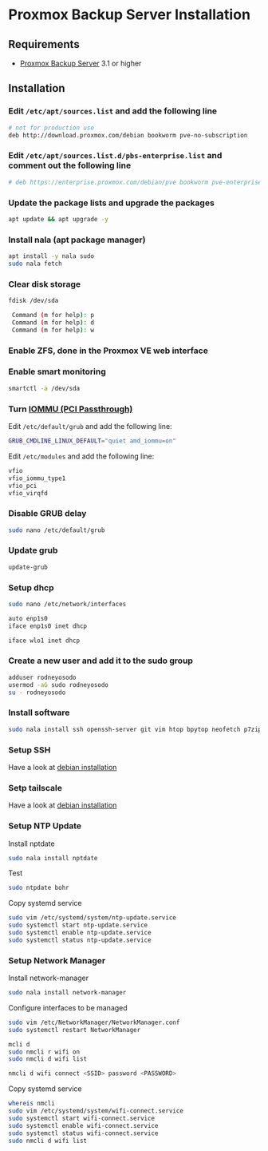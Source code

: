 # Proxmox Backup Server Installation

## Requirements

- [Proxmox Backup Server](https://www.proxmox.com/en/proxmox-backup-server/overview) 3.1 or higher

## Installation

### Edit `/etc/apt/sources.list` and add the following line

```bash
# not for production use
deb http://download.proxmox.com/debian bookworm pve-no-subscription
```

### Edit `/etc/apt/sources.list.d/pbs-enterprise.list` and comment out the following line

```bash
# deb https://enterprise.proxmox.com/debian/pve bookworm pve-enterprise
```

### Update the package lists and upgrade the packages

```bash
apt update && apt upgrade -y
```

### Install nala (apt package manager)

```bash
apt install -y nala sudo
sudo nala fetch
```

### Clear disk storage

```bash
fdisk /dev/sda
```

```bash
 Command (m for help): p
 Command (m for help): d
 Command (m for help): w
```

### Enable ZFS, done in the Proxmox VE web interface

### Enable smart monitoring

```bash
smartctl -a /dev/sda
```

### Turn [IOMMU (PCI Passthrough)](https://pve.proxmox.com/wiki/PCI_Passthrough)

Edit `/etc/default/grub` and add the following line:

```bash
GRUB_CMDLINE_LINUX_DEFAULT="quiet amd_iommu=on"
```

Edit `/etc/modules` and add the following line:

```bash
vfio
vfio_iommu_type1
vfio_pci
vfio_virqfd
```

### Disable GRUB delay

```bash
sudo nano /etc/default/grub
```

### Update grub

```bash
update-grub
```

### Setup dhcp

```bash
sudo nano /etc/network/interfaces
```

```bash
auto enp1s0
iface enp1s0 inet dhcp

iface wlo1 inet dhcp
```

### Create a new user and add it to the sudo group

```bash
adduser rodneyosodo
usermod -aG sudo rodneyosodo
su - rodneyosodo
```

### Install software

```bash
sudo nala install ssh openssh-server git vim htop bpytop neofetch p7zip tar curl wget make thefuck python3-pip
```

### Setup SSH

Have a look at [debian installation](../debian/README.md)

### Setp tailscale

Have a look at [debian installation](../debian/README.md)

### Setup NTP Update

Install nptdate

```bash
sudo nala install nptdate
```

Test

```bash
sudo ntpdate bohr
```

Copy systemd service

```bash
sudo vim /etc/systemd/system/ntp-update.service
sudo systemctl start ntp-update.service
sudo systemctl enable ntp-update.service
sudo systemctl status ntp-update.service
```

### Setup Network Manager

Install network-manager

```bash
sudo nala install network-manager
```

Configure interfaces to be managed

```bash
sudo vim /etc/NetworkManager/NetworkManager.conf
sudo systemctl restart NetworkManager
```

```bash
mcli d
sudo nmcli r wifi on
sudo nmcli d wifi list
```

```bash
nmcli d wifi connect <SSID> password <PASSWORD>
```

Copy systemd service

```bash
whereis nmcli
sudo vim /etc/systemd/system/wifi-connect.service
sudo systemctl start wifi-connect.service
sudo systemctl enable wifi-connect.service
sudo systemctl status wifi-connect.service
sudo nmcli d wifi list
```
